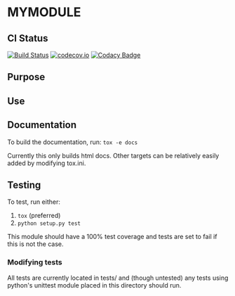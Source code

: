 # MYMODULE

## CI Status

[![Build Status](https://travis-ci.org/spresse1/MYMODULE.svg?branch=master)](https://travis-ci.org/spresse1/MYMODULE)
[![codecov.io](https://codecov.io/github/spresse1/MYMODULE/coverage.svg?branch=master)](https://codecov.io/github/spresse1/MYMODULE?branch=master)
[![Codacy Badge](https://api.codacy.com/project/badge/grade/bdc343b447df40d895be50b251fee31e)](https://www.codacy.com/app/steve_7/MYMODULE)

## Purpose

## Use

## Documentation
To build the documentation, run:
`tox -e docs`

Currently this only builds html docs.  Other targets can be relatively easily added by modifying tox.ini.

## Testing
To test, run either:

1. `tox` (preferred)
2. `python setup.py test`

This module should have a 100% test coverage and tests are set to fail if this is not the case.

### Modifying tests

All tests are currently located in tests/ and (though untested) any tests using python's unittest module placed in this directory should run.


